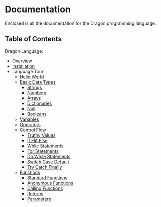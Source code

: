 # Documentation

Enclosed is all the documentation for the Dragon programming language.

## Table of Contents

Dragon Language:

- [Overview](./pages/overview.md)
- [Installation](./pages/installation.md)
- Language Tour
  - [Hello World](./pages/hello-world.md)
  - [Basic Data Types](./pages/basic-data-types.md)
    - [Strings](./pages/basic-data-types.md#Strings)
    - [Numbers](./pages/basic-data-types.md#Numbers)
    - [Arrays](./pages/basic-data-types.md#Arrays)
    - [Dictionaries](./pages/basic-data-types.md#Dictionaries)
    - [Null](./pages/basic-data-types.md#Null)
    - [Booleans](./pages/basic-data-types#Booleans)
  - [Variables](./pages/variables.md)
  - [Operators](./pages/operators.md)
  - [Control Flow](./pages/control-flow.md)
    - [Truthy Values](./pages/control-flow.md#Truthy-Values)
    - [If Elif Else](./pages/control-flow.md#If-Elif-Else-Statements)
    - [While Statements](./pages/control-flow.md#While-Statements)
    - [For Statements](./pages/control-flow.md#For-Statements)
    - [Do While Statements](./pages/control-flow.md#Do-While-Statements)
    - [Switch Case Default](./pages/control-flow.md#Switch-Case-Default-Statements)
    - [Try Catch Finally](./pages/control-flow.md#Try-Catch-Finally-Statements)
  - [Functions](./pages/functions.md)
    - [Standard Functions](./pages/functions.md#Standard-Functions)
    - [Anonymous Functions](./pages/functions.md#Anonymous-Functions)
    - [Calling Functions](./pages/functions.md#Calling-Functions)
    - [Returns](./pages/functions.md#Returns)
    - [Parameters](./pages/functions.md#Parameters)
